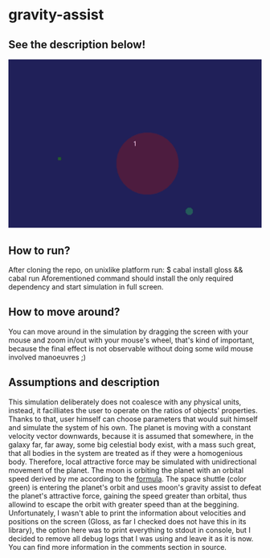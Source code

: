 # gravity-assist
## See the description below!
  ![](gravity_assist.gif)
  
## How to run? 
After cloning the repo, on unixlike platform run:
  $ cabal install gloss && cabal run
Aforementioned command should install the only required dependency and start simulation in full screen.

## How to move around? 
You can move around in the simulation by dragging the screen with your mouse and zoom in/out with your mouse's wheel,
that's kind of important, because the final effect is not observable without doing some wild mouse involved manoeuvres ;)

## Assumptions and description
  This simulation deliberately does not coalesce with any physical units, instead, it facilliates the user to operate on the ratios of objects' properties. Thanks to that, user himself can choose parameters that would suit himself and simulate the system of his own.
  The planet is moving with a constant velocity vector downwards, because it is assumed that somewhere, in the galaxy far, far away, some big celestial body exist, with a mass such great, that all bodies in the system are treated as if they were a homogenious body. Therefore, local attractive force may be simulated with unidirectional movement of the planet.
  The moon is orbiting the planet with an orbital speed derived by me according to the [formula](https://en.wikipedia.org/wiki/Orbital_speed).
  The space shuttle (color green) is entering the planet's orbit and uses moon's gravity assist to defeat the planet's attractive force, gaining the speed greater than orbital, thus allowind to escape the orbit with greater speed than at the beggining.
  Unfortunately, I wasn't able to print the information about velocities and positions on the screen (Gloss, as far I checked does not have this in its library), the option here was to print everything to stdout in console, but I decided to remove all debug logs that I was using and leave it as it is now.
  You can find more information in the comments section in source.
 
